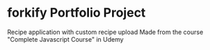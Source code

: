 # forkify Portfolio Project

Recipe application with custom recipe upload
Made from the course "Complete Javascript Course" in Udemy
